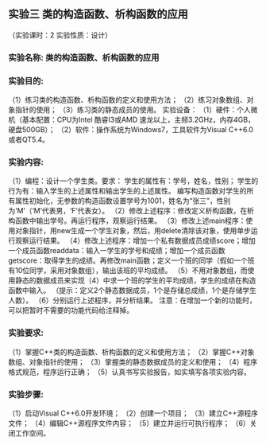 ## 实验三 类的构造函数、析构函数的应用
（实验课时：2  实验性质：设计）

### 实验名称:  类的构造函数、析构函数的应用
### 实验目的:
 （1）练习类的构造函数、析构函数的定义和使用方法；
（2）练习对象数组、对象指针的使用；
（3）练习类的静态成员的使用。
实验设备： （1）硬件：个人微机（基本配置：CPU为Intel 酷睿I3或AMD 速龙以上，主频3.2GHz，内存4GB，硬盘500GB）；
（2）软件：操作系统为Windows7，工具软件为Visual C++6.0或者QT5.4。

### 实验内容:
（1）编程：设计一个学生类。要求：
                学生的属性有：学号，姓名，性别；
                学生的行为有：输入学生的上述属性和输出学生的上述属性。
                编写构造函数对学生的所有属性初始化，无参数的构造函数设置学号为1001，姓名为“张三”，性别为‘M’（‘M’代表男，‘F’代表女）。
（2）修改上述程序：修改定义析构函数，在析构函数中输出学号。再运行程序，观察运行结果。
（3）修改上述main程序：使用对象指针，用new生成一个学生对象，然后，用delete清除该对象，使用单步运行观察运行结果。
（4）修改上述程序：增加一个私有数据成员成绩score；增加一个成员函数readdata：输入一学生的学号和成绩；增加一个成员函数getscore：取得学生的成绩。再修改main函数；定义一个班的同学（假如一个班有10位同学，采用对象数组），输出该班的平均成绩。
（5）不用对象数组，而使用静态的数据成员来实现（4）中求一个班的学生的平均成绩，学生的成绩在构造函数中输入。
（提示：定义2个静态数据成员，1个是存储总成绩，1个是存储学生人数）。
（6）分别运行上述程序，并分析结果。
注意：在增加一个新的功能时，可以把暂时不需要的功能代码给注释掉。

### 实验要求:
 （1）掌握C++类的构造函数、析构函数的定义和使用方法；
（2）掌握C++对象数组、对象指针的使用；
（3）掌握类的静态数据成员的定义和使用；
（4）程序格式规范，程序运行正确；
（5）认真书写实验报告，如实填写各项实验内容。

### 实验步骤:
 （1）启动Visual C++6.0开发环境；
（2）创建一个项目；
（3）建立C++源程序文件；
（4）编辑C++源程序文件内容；
（5）建立并运行可执行程序；
（6）关闭工作空间。